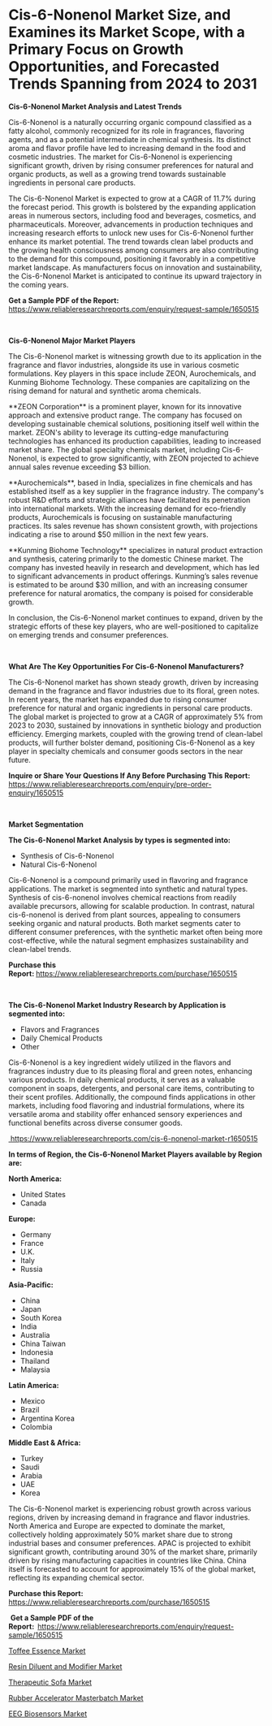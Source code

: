 <p><h1>Cis-6-Nonenol Market Size, and Examines its Market Scope, with a Primary Focus on Growth Opportunities, and Forecasted Trends Spanning from 2024 to 2031</h1></p><p><strong>Cis-6-Nonenol Market Analysis and Latest Trends</strong></p>
<p><p>Cis-6-Nonenol is a naturally occurring organic compound classified as a fatty alcohol, commonly recognized for its role in fragrances, flavoring agents, and as a potential intermediate in chemical synthesis. Its distinct aroma and flavor profile have led to increasing demand in the food and cosmetic industries. The market for Cis-6-Nonenol is experiencing significant growth, driven by rising consumer preferences for natural and organic products, as well as a growing trend towards sustainable ingredients in personal care products.</p><p>The Cis-6-Nonenol Market is expected to grow at a CAGR of 11.7% during the forecast period. This growth is bolstered by the expanding application areas in numerous sectors, including food and beverages, cosmetics, and pharmaceuticals. Moreover, advancements in production techniques and increasing research efforts to unlock new uses for Cis-6-Nonenol further enhance its market potential. The trend towards clean label products and the growing health consciousness among consumers are also contributing to the demand for this compound, positioning it favorably in a competitive market landscape. As manufacturers focus on innovation and sustainability, the Cis-6-Nonenol Market is anticipated to continue its upward trajectory in the coming years.</p></p>
<p><strong>Get a Sample PDF of the Report:&nbsp;</strong> <a href="https://www.reliableresearchreports.com/enquiry/request-sample/1650515?utm_campaign=10&utm_medium=2&utm_source=Github&utm_content=ia&utm_term=27122024&utm_id=cis-6-nonenol">https://www.reliableresearchreports.com/enquiry/request-sample/1650515</a></p>
<p>&nbsp;</p>
<p><strong>Cis-6-Nonenol Major Market Players</strong></p>
<p><p>The Cis-6-Nonenol market is witnessing growth due to its application in the fragrance and flavor industries, alongside its use in various cosmetic formulations. Key players in this space include ZEON, Aurochemicals, and Kunming Biohome Technology. These companies are capitalizing on the rising demand for natural and synthetic aroma chemicals.</p><p>**ZEON Corporation** is a prominent player, known for its innovative approach and extensive product range. The company has focused on developing sustainable chemical solutions, positioning itself well within the market. ZEON's ability to leverage its cutting-edge manufacturing technologies has enhanced its production capabilities, leading to increased market share. The global specialty chemicals market, including Cis-6-Nonenol, is expected to grow significantly, with ZEON projected to achieve annual sales revenue exceeding $3 billion.</p><p>**Aurochemicals**, based in India, specializes in fine chemicals and has established itself as a key supplier in the fragrance industry. The company's robust R&D efforts and strategic alliances have facilitated its penetration into international markets. With the increasing demand for eco-friendly products, Aurochemicals is focusing on sustainable manufacturing practices. Its sales revenue has shown consistent growth, with projections indicating a rise to around $50 million in the next few years.</p><p>**Kunming Biohome Technology** specializes in natural product extraction and synthesis, catering primarily to the domestic Chinese market. The company has invested heavily in research and development, which has led to significant advancements in product offerings. Kunming’s sales revenue is estimated to be around $30 million, and with an increasing consumer preference for natural aromatics, the company is poised for considerable growth.</p><p>In conclusion, the Cis-6-Nonenol market continues to expand, driven by the strategic efforts of these key players, who are well-positioned to capitalize on emerging trends and consumer preferences.</p></p>
<p>&nbsp;</p>
<p><strong>What Are The Key Opportunities For Cis-6-Nonenol Manufacturers?</strong></p>
<p><p>The Cis-6-Nonenol market has shown steady growth, driven by increasing demand in the fragrance and flavor industries due to its floral, green notes. In recent years, the market has expanded due to rising consumer preference for natural and organic ingredients in personal care products. The global market is projected to grow at a CAGR of approximately 5% from 2023 to 2030, sustained by innovations in synthetic biology and production efficiency. Emerging markets, coupled with the growing trend of clean-label products, will further bolster demand, positioning Cis-6-Nonenol as a key player in specialty chemicals and consumer goods sectors in the near future.</p></p>
<p><strong>Inquire or Share Your Questions If Any Before Purchasing This Report:</strong> <a href="https://www.reliableresearchreports.com/enquiry/pre-order-enquiry/1650515?utm_campaign=10&utm_medium=2&utm_source=Github&utm_content=ia&utm_term=27122024&utm_id=cis-6-nonenol">https://www.reliableresearchreports.com/enquiry/pre-order-enquiry/1650515</a></p>
<p>&nbsp;</p>
<p><strong>Market Segmentation</strong></p>
<p><strong>The Cis-6-Nonenol Market Analysis by types is segmented into:</strong></p>
<p><ul><li>Synthesis of Cis-6-Nonenol</li><li>Natural Cis-6-Nonenol</li></ul></p>
<p><p>Cis-6-Nonenol is a compound primarily used in flavoring and fragrance applications. The market is segmented into synthetic and natural types. Synthesis of cis-6-nonenol involves chemical reactions from readily available precursors, allowing for scalable production. In contrast, natural cis-6-nonenol is derived from plant sources, appealing to consumers seeking organic and natural products. Both market segments cater to different consumer preferences, with the synthetic market often being more cost-effective, while the natural segment emphasizes sustainability and clean-label trends.</p></p>
<p><strong>Purchase this Report:&nbsp;</strong><a href="https://www.reliableresearchreports.com/purchase/1650515?utm_campaign=10&utm_medium=2&utm_source=Github&utm_content=ia&utm_term=27122024&utm_id=cis-6-nonenol">https://www.reliableresearchreports.com/purchase/1650515</a></p>
<p>&nbsp;</p>
<p><strong>The Cis-6-Nonenol Market Industry Research by Application is segmented into:</strong></p>
<p><ul><li>Flavors and Fragrances</li><li>Daily Chemical Products</li><li>Other</li></ul></p>
<p><p>Cis-6-Nonenol is a key ingredient widely utilized in the flavors and fragrances industry due to its pleasing floral and green notes, enhancing various products. In daily chemical products, it serves as a valuable component in soaps, detergents, and personal care items, contributing to their scent profiles. Additionally, the compound finds applications in other markets, including food flavoring and industrial formulations, where its versatile aroma and stability offer enhanced sensory experiences and functional benefits across diverse consumer goods.</p></p>
<p><a href="https://www.reliableresearchreports.com/cis-6-nonenol-market-r1650515?utm_campaign=10&utm_medium=2&utm_source=Github&utm_content=ia&utm_term=27122024&utm_id=cis-6-nonenol">&nbsp;https://www.reliableresearchreports.com/cis-6-nonenol-market-r1650515</a></p>
<p><strong>In terms of Region, the Cis-6-Nonenol Market Players available by Region are:</strong></p>
<p>
    <p> <strong> North America: </strong>
        <ul>
            <li>United States</li>
            <li>Canada</li>
        </ul>
        </p> 
    <p> <strong> Europe: </strong>
        <ul>
            <li>Germany</li>
            <li>France</li>
            <li>U.K.</li>
            <li>Italy</li>
            <li>Russia</li>
        </ul>
        </p> 
    <p> <strong> Asia-Pacific: </strong>
        <ul>
            <li>China</li>
            <li>Japan</li>
            <li>South Korea</li>
            <li>India</li>
            <li>Australia</li>
            <li>China Taiwan</li>
            <li>Indonesia</li>
            <li>Thailand</li>
            <li>Malaysia</li>
        </ul>
        </p> 
    <p> <strong> Latin America: </strong>
        <ul>
            <li>Mexico</li>
            <li>Brazil</li>
            <li>Argentina Korea</li>
            <li>Colombia</li>
        </ul>
        </p> 
    <p> <strong> Middle East & Africa: </strong>
        <ul>
            <li>Turkey</li>
            <li>Saudi</li>
            <li>Arabia</li>
            <li>UAE</li>
            <li>Korea</li>
        </ul>
    </p>
    </p>
<p><p>The Cis-6-Nonenol market is experiencing robust growth across various regions, driven by increasing demand in fragrance and flavor industries. North America and Europe are expected to dominate the market, collectively holding approximately 50% market share due to strong industrial bases and consumer preferences. APAC is projected to exhibit significant growth, contributing around 30% of the market share, primarily driven by rising manufacturing capacities in countries like China. China itself is forecasted to account for approximately 15% of the global market, reflecting its expanding chemical sector.</p></p>
<p><strong>Purchase this Report: </strong><a href="https://www.reliableresearchreports.com/purchase/1650515?utm_campaign=10&utm_medium=2&utm_source=Github&utm_content=ia&utm_term=27122024&utm_id=cis-6-nonenol">https://www.reliableresearchreports.com/purchase/1650515</a></p>
<p>&nbsp;<strong>Get a Sample PDF of the Report:&nbsp;&nbsp;</strong><a href="https://www.reliableresearchreports.com/enquiry/request-sample/1650515?utm_campaign=10&utm_medium=2&utm_source=Github&utm_content=ia&utm_term=27122024&utm_id=cis-6-nonenol">https://www.reliableresearchreports.com/enquiry/request-sample/1650515</a></p>
<p><strong></strong></p>
<p><p><a href="https://www.linkedin.com/pulse/toffee-essence-market-growth-segmentation-regional-analysis-d8ule?utm_campaign=10&utm_medium=2&utm_source=Github&utm_content=ia&utm_term=27122024&utm_id=cis-6-nonenol">Toffee Essence Market</a></p><p><a href="https://github.com/JubayerMia832/Market-Research-Report-List-1/blob/main/resin-diluent-and-modifier-market.md?utm_campaign=10&utm_medium=2&utm_source=Github&utm_content=ia&utm_term=27122024&utm_id=cis-6-nonenol">Resin Diluent and Modifier Market</a></p><p><a href="https://www.linkedin.com/pulse/analysis-global-therapeutic-sofa-market-type-application-xmhcf?utm_campaign=10&utm_medium=2&utm_source=Github&utm_content=ia&utm_term=27122024&utm_id=cis-6-nonenol">Therapeutic Sofa Market</a></p><p><a href="https://github.com/ygfu6u/Market-Research-Report-List-1/blob/main/rubber-accelerator-masterbatch-market.md?utm_campaign=10&utm_medium=2&utm_source=Github&utm_content=ia&utm_term=27122024&utm_id=cis-6-nonenol">Rubber Accelerator Masterbatch Market</a></p><p><a href="https://www.linkedin.com/pulse/eeg-biosensors-market-report-mines-projected-cagr-57-providing-4tyze?utm_campaign=10&utm_medium=2&utm_source=Github&utm_content=ia&utm_term=27122024&utm_id=cis-6-nonenol">EEG Biosensors Market</a></p></p>